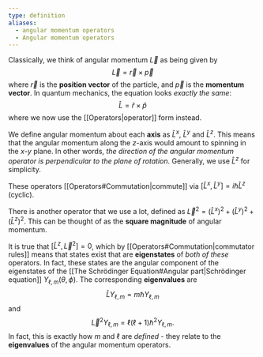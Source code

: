 ```yaml
---
type: definition
aliases:
  - angular momentum operators
  - Angular momentum operators
---
```

Classically, we think of angular momentum $\vec{L}$ as being given by 
$$
\vec{L}=\vec{r} \times \vec{p}
$$
where $\vec{r}$ is the **position vector** of the particle, and $\vec{p}$ is the **momentum vector**. In quantum mechanics, the equation looks *exactly the same*:
$$
\hat{L}=\hat{r} \times \hat{p}
$$
where we now use the [[Operators|operator]] form instead.

We define angular momentum about each **axis** as $\hat{L}^x$, $\hat{L}^y$ and $\hat{L}^z$. This means that the angular momentum along the $z$-axis would amount to spinning in the $x$-$y$ plane. In other words, *the direction of the angular momentum operator is perpendicular to the plane of rotation*. Generally, we use $\hat{L}^z$ for simplicity.

These operators [[Operators#Commutation|commute]] via $[\hat{L}^x,\hat{L}^y] = i\hbar\hat{L}^z$ (cyclic). 

There is another operator that we use a lot, defined as $\vec{L}^2=(\hat{L}^x)^2 + (\hat{L}^y)^2 +(\hat{L}^z)^2$. This can be thought of as the **square magnitude** of angular momentum. 

It is true that $[\hat{L}^z, \vec{L}^2]=0$, which by [[Operators#Commutation|commutator rules]] means that states exist that are **eigenstates** of *both of these* operators. In fact, these states are the angular component of the eigenstates of the [[The Schrödinger Equation#Angular part|Schrödinger equation]] $Y_{\ell, m}(\theta, \phi)$. The corresponding **eigenvalues** are 
$$
\hat{L} Y_{\ell, m} = m \hbar Y_{\ell, m}
$$
and 
$$
\vec{L}^2 Y_{\ell, m} = \ell(\ell+1) \hbar^2 Y_{\ell, m}.
$$
In fact, this is exactly how $m$ and $\ell$ are *defined* - they relate to the **eigenvalues** of the angular momentum operators.